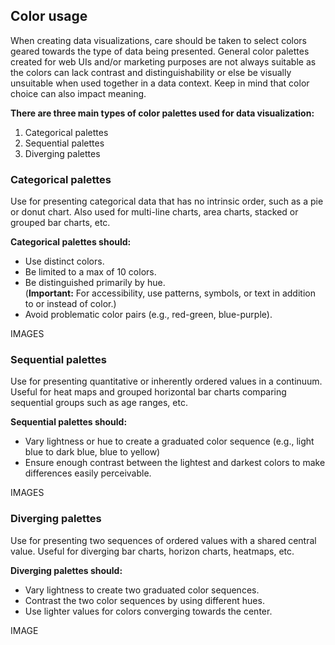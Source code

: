 ## Color usage

When creating data visualizations, care should be taken to select colors geared towards the type of data being presented. General color palettes created for web UIs and/or marketing purposes are not always suitable as the colors can lack contrast and distinguishability or else be visually unsuitable when used together in a data context. Keep in mind that color choice can also impact meaning.

**There are three main types of color palettes used for data visualization:**

1. Categorical palettes
2. Sequential palettes
3. Diverging palettes

### Categorical palettes

Use for presenting categorical data that has no intrinsic order, such as a pie or donut chart. Also used for multi-line charts, area charts, stacked or grouped bar charts, etc.

**Categorical palettes should:**

* Use distinct colors.
* Be limited to a max of 10 colors.
* Be distinguished primarily by hue.  
(**Important:** For accessibility, use patterns, symbols, or text in addition to or instead of color.)
* Avoid problematic color pairs (e.g., red-green, blue-purple).

IMAGES

### Sequential palettes

Use for presenting quantitative or inherently ordered values in a continuum. Useful for heat maps and grouped horizontal bar charts comparing sequential groups such as age ranges, etc.

**Sequential palettes should:**

* Vary lightness or hue to create a graduated color sequence (e.g., light blue to dark blue, blue to yellow)
* Ensure enough contrast between the lightest and darkest colors to make differences easily perceivable.

IMAGES

### Diverging palettes

Use for presenting two sequences of ordered values with a shared central value. Useful for diverging bar charts, horizon charts, heatmaps, etc.

**Diverging palettes should:**

* Vary lightness to create two graduated color sequences.
* Contrast the two color sequences by using different hues.
* Use lighter values for colors converging towards the center.

IMAGE
